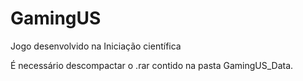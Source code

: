 # GamingUS
Jogo desenvolvido na Iniciação científica 

É necessário descompactar o .rar contido na pasta GamingUS_Data.
